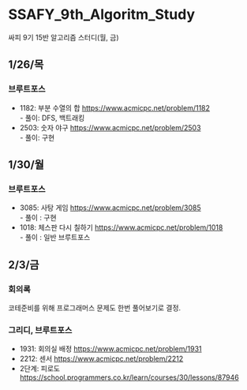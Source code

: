 # SSAFY_9th_Algoritm_Study
싸피 9기 15반 알고리즘 스터디(월, 금)

## 1/26/목
### 브루트포스
- 1182: 부분 수열의 합 https://www.acmicpc.net/problem/1182 <br> - 풀이: DFS, 백트래킹
- 2503: 숫자 야구 https://www.acmicpc.net/problem/2503 <br> - 풀이: 구현

## 1/30/월
### 브루트포스
- 3085: 사탕 게임 https://www.acmicpc.net/problem/3085 <br> - 풀이 : 구현
- 1018: 체스판 다시 칠하기 https://www.acmicpc.net/problem/1018 <br> - 풀이 : 일반 브루트포스

## 2/3/금
### 회의록
코테준비를 위해 프로그래머스 문제도 한번 풀어보기로 결정.
### 그리디, 브루트포스
- 1931: 회의실 배정 https://www.acmicpc.net/problem/1931
- 2212: 센서 https://www.acmicpc.net/problem/2212
- 2단계: 피로도 https://school.programmers.co.kr/learn/courses/30/lessons/87946
